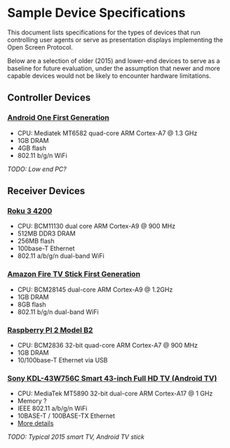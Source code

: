 # Sample Device Specifications

This document lists specifications for the types of devices that run controlling
user agents or serve as presentation displays implementing the Open Screen
Protocol.

Below are a selection of older (2015) and lower-end devices to serve as a
baseline for future evaluation, under the assumption that newer and more capable
devices would not be likely to encounter hardware limitations.

## Controller Devices

### [Android One First Generation](https://en.wikipedia.org/wiki/Micromax_Canvas_A1)

- CPU: Mediatek MT6582 quad-core ARM Cortex-A7 @ 1.3 GHz
- 1GB DRAM
- 4GB flash
- 802.11 b/g/n WiFi

*TODO: Low end PC?*

## Receiver Devices

### [Roku 3 4200](https://en.wikipedia.org/wiki/Roku#Third_generation)

- CPU: BCM11130 dual core ARM Cortex-A9 @ 900 MHz
- 512MB DDR3 DRAM
- 256MB flash
- 100base-T Ethernet
- 802.11 a/b/g/n dual-band WiFi

### [Amazon Fire TV Stick First Generation](https://en.wikipedia.org/wiki/Amazon_Fire_TV#First_generation_2)

- CPU: BCM28145 dual-core ARM Cortex-A9 @ 1.2GHz
- 1GB DRAM
- 8GB flash
- 802.11 b/g/n dual-band WiFi

### [Raspberry PI 2 Model B2](https://en.wikipedia.org/wiki/Raspberry_Pi#Specifications)

- CPU: BCM2836 32-bit quad-core ARM Cortex-A7 @ 900 MHz
- 1GB DRAM
- 10/100base-T Ethernet via USB

### [Sony KDL-43W756C Smart 43-inch Full HD TV (Android TV)](https://www.sony.co.uk/electronics/support/televisions-projectors-lcd-tvs-android-/kdl-43w756c/specifications)

- CPU: MediaTek MT5890 32-bit dual-core ARM Cortex-A17 @ 1 GHz
- Memory ?
- IEEE 802.11 a/b/g/n WiFi
- 10BASE-T / 100BASE-TX Ethernet
- [More details](https://www.displayspecifications.com/en/model/7e5a14a)

*TODO: Typical 2015 smart TV, Android TV stick*
